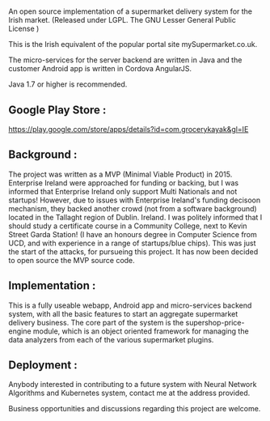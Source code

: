 # 
An open source implementation of a supermarket delivery system for the Irish market. (Released under LGPL. The GNU Lesser General Public License )

This is the Irish equivalent of the popular portal site mySupermarket.co.uk.


The micro-services for the server backend are written in Java and the customer Android app is written in Cordova AngularJS.

Java 1.7 or higher is recommended.




Google Play Store :
--------------------

https://play.google.com/store/apps/details?id=com.grocerykayak&gl=IE





Background :
--------------
The project was written as a MVP (Minimal Viable Product) in 2015. Enterprise Ireland were approached for funding or backing, but I was informed that Enterprise Ireland only support Multi Nationals and not startups! However, due to issues with Enterprise Ireland's funding decisoon mechanism, they backed another crowd (not from a software background) located in the Tallaght region of Dublin. Ireland. I was politely informed that I should study a certificate course in a Community College, next to Kevin Street Garda Station! (I have an honours degree in Computer Science from UCD, and with experience in a range of startups/blue chips). This was just the start of the attacks, for pursueing this project. 
It has now been decided to open source the MVP source code.


Implementation :
------------------
This is a fully useable webapp, Android app and micro-services backend system, with all the basic features to start an aggregate supermarket delivery business. The core part of the system is the supershop-price-engine module, which is an object oriented framework for managing the data analyzers from each of the various supermarket plugins.


Deployment :
--------------




Anybody interested in contributing to a future system with Neural Network Algorithms and Kubernetes system, contact me at the address provided.

Business opportunities and discussions regarding this project are welcome.
